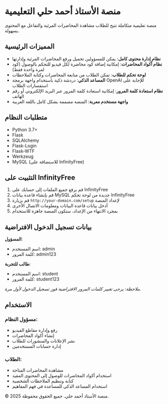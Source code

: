 # منصة الأستاذ أحمد حلي التعليمية

منصة تعليمية متكاملة تتيح للطلاب مشاهدة المحاضرات المرئية والتفاعل مع المحتوى بسهولة.

## المميزات الرئيسية

- **نظام إدارة محتوى كامل**: يمكن للمسؤولين تحميل ورفع المحاضرات المرئية وإدارتها
- **نظام أكواد المحاضرات**: إمكانية إضافة كود محاضرة لكل فيديو للتحكم بالوصول (كود لمرة واحدة فقط)
- **لوحة تحكم للطلاب**: تمكن الطلاب من متابعة المحاضرات وكتابة الملاحظات
- **المساعد الذكي**: دردشة ذكية باستخدام واجهة برمجة OpenAI للإجابة على استفسارات الطلاب
- **نظام استعادة كلمة المرور**: إمكانية استعادة كلمة المرور عبر البريد الإلكتروني أو رقم الهاتف
- **واجهة مستخدم معربة**: المنصة مصممة بشكل كامل باللغة العربية

## متطلبات النظام

- Python 3.7+
- Flask
- SQLAlchemy
- Flask-Login
- Flask-WTF
- Werkzeug
- MySQL (للاستضافة على InfinityFree)

## التثبيت على InfinityFree

1. قم برفع جميع الملفات إلى حسابك على InfinityFree
2. قم بإنشاء قاعدة بيانات MySQL جديدة من لوحة تحكم InfinityFree
3. قم بزيارة `http://your-domain.com/setup` لإعداد المنصة
4. أدخل بيانات قاعدة البيانات ومعلومات الاتصال الأخرى
5. بمجرد الانتهاء من الإعداد، ستكون المنصة جاهزة للاستخدام

## بيانات تسجيل الدخول الافتراضية

**المسؤول**:
- اسم المستخدم: admin
- كلمة المرور: admin123

**طالب للتجربة**:
- اسم المستخدم: student
- كلمة المرور: student123

_ملاحظة: يرجى تغيير كلمات المرور الافتراضية فور تسجيل الدخول لأول مرة._

## الاستخدام

### مسؤول النظام:
- رفع وإدارة مقاطع الفيديو
- إنشاء أكواد المحاضرات
- نشر الإعلانات والمنشورات للطلاب
- إدارة حسابات المستخدمين

### الطلاب:
- مشاهدة المحاضرات المتاحة
- استخدام أكواد المحاضرات للوصول إلى المحتوى المقيد
- كتابة وتنظيم الملاحظات الشخصية
- استخدام المساعد الذكي للمساعدة في فهم المفاهيم

© 2025 منصة الأستاذ أحمد حلي. جميع الحقوق محفوظة.